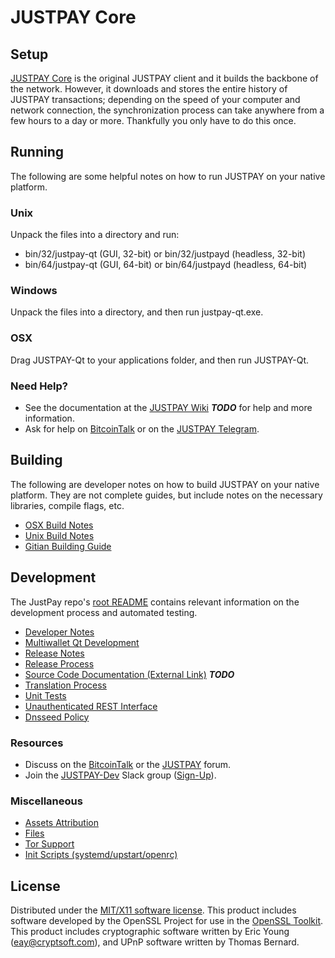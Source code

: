 JUSTPAY Core
=====================

Setup
---------------------
[JUSTPAY Core](http://justpaycore.io) is the original JUSTPAY client and it builds the backbone of the network. However, it downloads and stores the entire history of JUSTPAY transactions; depending on the speed of your computer and network connection, the synchronization process can take anywhere from a few hours to a day or more. Thankfully you only have to do this once.

Running
---------------------
The following are some helpful notes on how to run JUSTPAY on your native platform.

### Unix

Unpack the files into a directory and run:

- bin/32/justpay-qt (GUI, 32-bit) or bin/32/justpayd (headless, 32-bit)
- bin/64/justpay-qt (GUI, 64-bit) or bin/64/justpayd (headless, 64-bit)

### Windows

Unpack the files into a directory, and then run justpay-qt.exe.

### OSX

Drag JUSTPAY-Qt to your applications folder, and then run JUSTPAY-Qt.

### Need Help?

* See the documentation at the [JUSTPAY Wiki](https://github.com/216k155/justpay/wiki) ***TODO***
for help and more information.
* Ask for help on [BitcoinTalk](https://bitcointalk.org/index.php?topic=2254046.0) or on the [JUSTPAY Telegram](https://t.me/JUSTPAYcoinOfficialChat).

Building
---------------------
The following are developer notes on how to build JUSTPAY on your native platform. They are not complete guides, but include notes on the necessary libraries, compile flags, etc.

- [OSX Build Notes](build-osx.md)
- [Unix Build Notes](build-unix.md)
- [Gitian Building Guide](gitian-building.md)

Development
---------------------
The JustPay repo's [root README](https://github.com/JUSTPAY-Project/JUSTPAY/blob/master/README.md) contains relevant information on the development process and automated testing.

- [Developer Notes](developer-notes.md)
- [Multiwallet Qt Development](multiwallet-qt.md)
- [Release Notes](release-notes.md)
- [Release Process](release-process.md)
- [Source Code Documentation (External Link)](https://dev.visucore.com/bitcoin/doxygen/) ***TODO***
- [Translation Process](translation_process.md)
- [Unit Tests](unit-tests.md)
- [Unauthenticated REST Interface](REST-interface.md)
- [Dnsseed Policy](dnsseed-policy.md)

### Resources

* Discuss on the [BitcoinTalk](https://bitcointalk.org/index.php?topic=1262920.0) or the [JUSTPAY](http://forum.justpay.org/) forum.
* Join the [JUSTPAY-Dev](https://justpay-dev.slack.com/) Slack group ([Sign-Up](https://justpay-dev.herokuapp.com/)).

### Miscellaneous
- [Assets Attribution](assets-attribution.md)
- [Files](files.md)
- [Tor Support](tor.md)
- [Init Scripts (systemd/upstart/openrc)](init.md)

License
---------------------
Distributed under the [MIT/X11 software license](http://www.opensource.org/licenses/mit-license.php).
This product includes software developed by the OpenSSL Project for use in the [OpenSSL Toolkit](https://www.openssl.org/). This product includes
cryptographic software written by Eric Young ([eay@cryptsoft.com](mailto:eay@cryptsoft.com)), and UPnP software written by Thomas Bernard.

